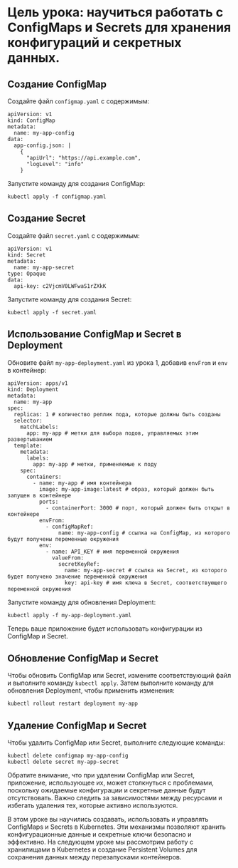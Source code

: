 <!DOCTYPE html>
<html>
<head>
	<meta charset="UTF-8">
	<title>Урок 2: ConfigMaps и Secrets</title>
</head>
<body>
	<h1>Цель урока: научиться работать с ConfigMaps и Secrets для хранения конфигураций и секретных данных.</h1>
	<h2>Создание ConfigMap</h2>
	<p>Создайте файл <code>configmap.yaml</code> с содержимым:</p>
	<pre><code>apiVersion: v1
kind: ConfigMap
metadata:
  name: my-app-config
data:
  app-config.json: |
    {
      "apiUrl": "https://api.example.com",
      "logLevel": "info"
    }</code></pre>
	<p>Запустите команду для создания ConfigMap:</p>
	<pre><code>kubectl apply -f configmap.yaml</code></pre>
	<h2>Создание Secret</h2>
	<p>Создайте файл <code>secret.yaml</code> с содержимым:</p>
	<pre><code>apiVersion: v1
kind: Secret
metadata:
  name: my-app-secret
type: Opaque
data:
  api-key: c2VjcmV0LWFwaS1rZXkK</code></pre>
	<p>Запустите команду для создания Secret:</p>
	<pre><code>kubectl apply -f secret.yaml</code></pre>
	<h2>Использование ConfigMap и Secret в Deployment</h2>
	<p>Обновите файл <code>my-app-deployment.yaml</code> из урока 1, добавив <code>envFrom</code> и <code>env</code> в контейнер:</p>
	<pre><code>apiVersion: apps/v1
kind: Deployment
metadata:
  name: my-app
spec:
  replicas: 1 # количество реплик пода, которые должны быть созданы
  selector:
    matchLabels:
      app: my-app # метки для выбора подов, управляемых этим развертыванием
  template:
    metadata:
      labels:
        app: my-app # метки, применяемые к поду
    spec:
      containers:
        - name: my-app # имя контейнера
          image: my-app-image:latest # образ, который должен быть запущен в контейнере
          ports:
            - containerPort: 3000 # порт, который должен быть открыт в контейнере
          envFrom:
            - configMapRef:
                name: my-app-config # ссылка на ConfigMap, из которого будут получены переменные окружения
          env:
            - name: API_KEY # имя переменной окружения
              valueFrom:
                secretKeyRef:
                  name: my-app-secret # ссылка на Secret, из которого будет получено значение переменной окружения
                  key: api-key # имя ключа в Secret, соответствующего переменной окружения</code></pre>
	<p>Запустите команду для обновления Deployment:</p>
	<pre><code>kubectl apply -f my-app-deployment.yaml</code></pre>
	<p>Теперь ваше приложение будет использовать конфигурации из ConfigMap и Secret.</p>
<h2>Обновление ConfigMap и Secret</h2>
<p>Чтобы обновить ConfigMap или Secret, измените соответствующий файл и выполните команду <code>kubectl apply</code>. Затем выполните команду для обновления Deployment, чтобы применить изменения:</p>
<pre><code>kubectl rollout restart deployment my-app</code></pre>
<h2>Удаление ConfigMap и Secret</h2>
<p>Чтобы удалить ConfigMap или Secret, выполните следующие команды:</p>
<pre><code>kubectl delete configmap my-app-config
kubectl delete secret my-app-secret</code></pre>
<p>Обратите внимание, что при удалении ConfigMap или Secret, приложение, использующее их, может столкнуться с проблемами, поскольку ожидаемые конфигурации и секретные данные будут отсутствовать. Важно следить за зависимостями между ресурсами и избегать удаления тех, которые активно используются.</p>
<p>В этом уроке вы научились создавать, использовать и управлять ConfigMaps и Secrets в Kubernetes. Эти механизмы позволяют хранить конфигурационные данные и секретные ключи безопасно и эффективно. На следующем уроке мы рассмотрим работу с хранилищами в Kubernetes и создание Persistent Volumes для сохранения данных между перезапусками контейнеров.</p>

</body>
</html>
